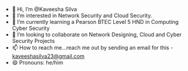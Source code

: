 - 👋 Hi, I’m @Kaveesha Silva
- 👀 I’m interested in Network Security and Cloud Security.
- 🌱 I’m currently learning a Pearson BTEC Level 5 HND in Computing Cyber Security
- 💞️ I’m looking to collaborate on Network Designing, Cloud and Cyber Security Projects
- 📫 How to reach me...reach me out by sending an email for this - kaveeshasilva23@gmail.com
- 😄 Pronouns: he/him


<!---
ksilva23/ksilva23 is a ✨ special ✨ repository because its `README.md` (this file) appears on your GitHub profile.
You can click the Preview link to take a look at your changes.
--->
